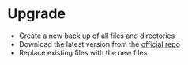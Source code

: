 # Upgrade

- Create a new back up of all files and directories
- Download the latest version from the [official repo](https://github.com/BoidCMS/BoidCMS)
- Replace existing files with the new files

